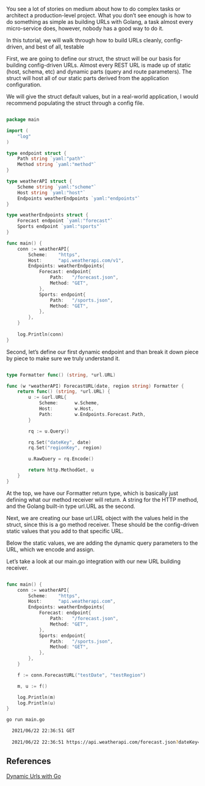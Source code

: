 

You see a lot of stories on medium about how to do complex tasks or architect a production-level project. What you don’t see enough is how to do something as simple as building URLs with Golang, a task almost every micro-service does, however, nobody has a good way to do it. 


In this tutorial, we will walk through how to build URLs cleanly, config-driven, and best of all, testable

First, we are going to define our struct, the struct will be our basis for building config-driven URLs. Almost every REST URL is made up of static (host, schema, etc) and dynamic parts (query and route parameters). The struct will host all of our static parts derived from the application configuration.

We will give the struct default values, but in a real-world application, I would recommend populating the struct through a config file.

```go

package main

import (
	"log"
)

type endpoint struct {
	Path string `yaml:"path"`
	Method string `yaml:"method"`
}

type weatherAPI struct {
	Scheme string `yaml:"scheme"`
	Host string `yaml:"host"`
	Endpoints weatherEndpoints `yaml:"endpoints"`
}

type weatherEndpoints struct {
	Forecast endpoint `yaml:"forecast"`
	Sports endpoint `yaml:"sports"`
}

func main() {
	conn := weatherAPI{
		Scheme:    "https",
		Host:      "api.weatherapi.com/v1",
		Endpoints: weatherEndpoints{
			Forecast: endpoint{
				Path:   "/forecast.json",
				Method: "GET",
			},
			Sports: endpoint{
				Path:   "/sports.json",
				Method: "GET",
			},
		},
	}
	
	log.Println(conn)
}

```


Second, let’s define our first dynamic endpoint and than break it down piece by piece to make sure we truly understand it.

```go

type Formatter func() (string, *url.URL)

func (w *weatherAPI) ForecastURL(date, region string) Formatter {
	return func() (string, *url.URL) {
		u := &url.URL{
			Scheme:      w.Scheme,
			Host:        w.Host,
			Path: 	     w.Endpoints.Forecast.Path,
		}

		rq := u.Query()

		rq.Set("dateKey", date)
		rq.Set("regionKey", region)

		u.RawQuery = rq.Encode()

		return http.MethodGet, u
	}
}

```

At the top, we have our Formatter return type, which is basically just defining what our method receiver will return. A string for the HTTP method, and the Golang built-in type url.URL as the second.

Next, we are creating our base url.URL object with the values held in the struct, since this is a go method receiver. These should be the config-driven static values that you add to that specific URL.

Below the static values, we are adding the dynamic query parameters to the URL, which we encode and assign.

Let’s take a look at our main.go integration with our new URL building receiver.

```go

func main() {
	conn := weatherAPI{
		Scheme:    "https",
		Host:      "api.weatherapi.com",
		Endpoints: weatherEndpoints{
			Forecast: endpoint{
				Path:   "/forecast.json",
				Method: "GET",
			},
			Sports: endpoint{
				Path:   "/sports.json",
				Method: "GET",
			},
		},
	}

	f := conn.ForecastURL("testDate", "testRegion")

	m, u := f()

	log.Println(m)
	log.Println(u)
}

```


```bash
go run main.go

  2021/06/22 22:36:51 GET
  
  2021/06/22 22:36:51 https://api.weatherapi.com/forecast.json?dateKey=testDate&regionKey=testRegion


```

## References

<a href="https://noahkreiger.medium.com/golang-building-dynamic-urls-4e93cab86e72"> Dynamic Urls with Go  </a>
